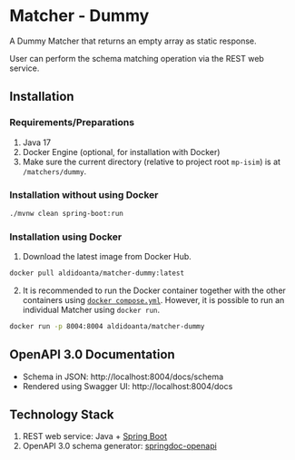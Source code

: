 # Matcher - Dummy

A Dummy Matcher that returns an empty array as static response.

User can perform the schema matching operation via the REST web service.

## Installation
### Requirements/Preparations
1. Java 17
2. Docker Engine (optional, for installation with Docker)
3. Make sure the current directory (relative to project root `mp-isim`) is at `/matchers/dummy`.

### Installation without using Docker
```bash
./mvnw clean spring-boot:run
```

### Installation using Docker
1. Download the latest image from Docker Hub.
```bash
docker pull aldidoanta/matcher-dummy:latest
```
2. It is recommended to run the Docker container together with the other containers using [`docker compose.yml`](../../docker-compose.yml). However, it is possible to run an individual Matcher using `docker run`.
```bash
docker run -p 8004:8004 aldidoanta/matcher-dummy
```

## OpenAPI 3.0 Documentation
- Schema in JSON: http://localhost:8004/docs/schema
- Rendered using Swagger UI: http://localhost:8004/docs

## Technology Stack
1. REST web service: Java + [Spring Boot](https://spring.io/projects/spring-boot)
2. OpenAPI 3.0 schema generator: [springdoc-openapi](https://springdoc.org/)
